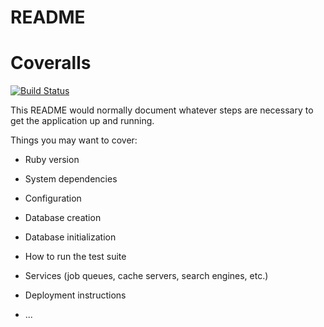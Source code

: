 # README

# Coveralls

[![Build Status](https://semaphoreci.com/api/v1/pierre-1/slowfood_api_team_3/branches/development/badge.svg)](https://semaphoreci.com/pierre-1/slowfood_api_team_3)

This README would normally document whatever steps are necessary to get the
application up and running.

Things you may want to cover:

* Ruby version

* System dependencies

* Configuration

* Database creation

* Database initialization

* How to run the test suite

* Services (job queues, cache servers, search engines, etc.)

* Deployment instructions

* ...
